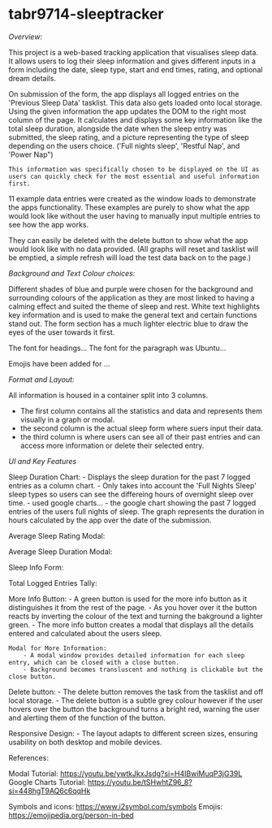 # tabr9714-sleeptracker

*Overview:*

This project is a web-based tracking application that visualises sleep data. 
It allows users to log their sleep information and gives different inputs in a form including the date, sleep type, start and end times, rating, and optional dream details.

On submission of the form, the app displays all logged entries on the 'Previous Sleep Data' tasklist. This data also gets loaded onto local storage. 
Using the given information the app updates the DOM to the right most column of the page. It calculates and displays some key information like the total sleep duration, alongside the date when the sleep entry was submitted, the sleep rating, and a picture representing the type of sleep depending on the users choice. ('Full nights sleep', 'Restful Nap', and 'Power Nap")

    This information was specifically chosen to be displayed on the UI as users can quickly check for the most essential and useful information first. 

11 example data entries were created as the window loads to demonstrate the apps functionality. 
These examples are purely to show what the app would look like without the user having to manually input multiple entries to see how the app works. 

They can easily be deleted with the delete button to show what the app would look like with no data provided. (All graphs will reset and tasklist will be emptied, a simple refresh will load the test data back on to the page.)



*Background and Text Colour choices:*

Different shades of blue and purple were chosen for the background and surrounding colours of the application as they are most linked to having a calming effect and suited the theme of sleep and rest.
White text highlights key information and is used to make the general text and certain functions stand out. 
The form section has a much lighter electric blue to draw the eyes of the user towards it first.

The font for headings...
The font for the paragraph was Ubuntu...

Emojis have been added for ...




*Format and Layout:*

All information is housed in a container split into 3 columns. 

- The first column contains all the statistics and data and represents them visually in a graph or modal.
- the second column is the actual sleep form where suers input their data.
- the third column is where users can see all of their past entries and can access more information or delete their selected entry.




*UI and Key Features*


Sleep Duration Chart: 
    - Displays the sleep duration for the past 7 logged entries as a column chart.
    - Only takes into account the 'Full Nights Sleep' sleep types so users can see the differeing hours of overnight sleep over time.
    - used google charts...
    - the google chart showing the past 7 logged entries of the users full nights of sleep. The graph represents the duration in hours calculated by the app over the date of the submission.


Average Sleep Rating Modal:



Average Sleep Duration Modal:



Sleep Info Form:



Total Logged Entries Tally:



More Info Button:
    - A green button is used for the more info button as it distinguishes it from the rest of the page. 
    - As you hover over it the button reacts by inverting the colour of the text and turning the bakground a lighter green.
    - The more info button creates a modal that displays all the details entered and calculated about the users  sleep.

    Modal for More Information: 
        - A modal window provides detailed information for each sleep entry, which can be closed with a close button.
        - Background becomes transluscent and nothing is clickable but the close button.

Delete button:
    - The delete button removes the task from the tasklist and off local storage.
    - The delete button is a subtle grey colour however if the user hovers over the button the background turns a bright red, warning the user and alerting them of the function of the button.

Responsive Design: 
    - The layout adapts to different screen sizes, ensuring usability on both desktop and mobile devices.







References:

Modal Tutorial: https://youtu.be/ywtkJkxJsdg?si=H4IBwiMuqP3jG39L
Google Charts Tutorial: https://youtu.be/tSHwhtZ96_8?si=448hgT9AQ6c6qqHk

Symbols and icons: https://www.i2symbol.com/symbols 
Emojis: https://emojipedia.org/person-in-bed 



